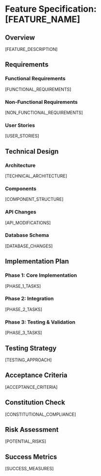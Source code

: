 # Feature Specification: [FEATURE_NAME]

## Overview
[FEATURE_DESCRIPTION]

## Requirements

### Functional Requirements
[FUNCTIONAL_REQUIREMENTS]

### Non-Functional Requirements
[NON_FUNCTIONAL_REQUIREMENTS]

### User Stories
[USER_STORIES]

## Technical Design

### Architecture
[TECHNICAL_ARCHITECTURE]

### Components
[COMPONENT_STRUCTURE]

### API Changes
[API_MODIFICATIONS]

### Database Schema
[DATABASE_CHANGES]

## Implementation Plan

### Phase 1: Core Implementation
[PHASE_1_TASKS]

### Phase 2: Integration
[PHASE_2_TASKS]

### Phase 3: Testing & Validation
[PHASE_3_TASKS]

## Testing Strategy
[TESTING_APPROACH]

## Acceptance Criteria
[ACCEPTANCE_CRITERIA]

## Constitution Check
[CONSTITUTIONAL_COMPLIANCE]

## Risk Assessment
[POTENTIAL_RISKS]

## Success Metrics
[SUCCESS_MEASURES]
